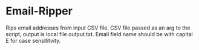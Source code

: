 # Email-Ripper
Rips email addresses from input CSV file. CSV file passed as an arg to the script, output is local file output.txt. Email field name should be with capital E for case sensititvity.

